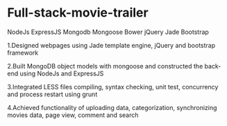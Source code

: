 # Full-stack-movie-trailer
NodeJs ExpressJS Mongodb Mongoose Bower jQuery Jade Bootstrap

1.Designed webpages using Jade template engine, jQuery and bootstrap framework

2.Built MongoDB object models with mongoose and constructed the back-end using NodeJs and ExpressJS

3.Integrated LESS files compiling, syntax checking, unit test, concurrency and process restart using grunt

4.Achieved functionality of uploading data, categorization, synchronizing movies data, page view, comment and search



